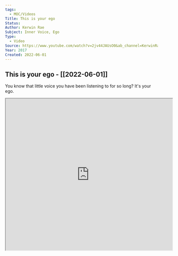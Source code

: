 ```yaml
---
tags:
  - MOC/Videos
Title: This is your ego
Status: 
Author: Kerwin Rae
Subject: Inner Voice, Ego
Type:
  - Video
Source: https://www.youtube.com/watch?v=2jv44JAUsO0&ab_channel=KerwinRae
Year: 2017
Created: 2022-06-01
---
```

## This is your ego - [[2022-06-01]]

You know that little voice you have been listening to for so long? It's your ego.

<iframe src="https://www.youtube.com/watch?v=2jv44JAUsO0&ab_channel=KerwinRae" height=500 width=550></iframe>
